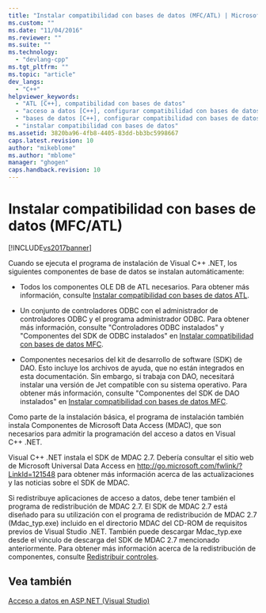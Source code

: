 ```yaml
---
title: "Instalar compatibilidad con bases de datos (MFC/ATL) | Microsoft Docs"
ms.custom: ""
ms.date: "11/04/2016"
ms.reviewer: ""
ms.suite: ""
ms.technology: 
  - "devlang-cpp"
ms.tgt_pltfrm: ""
ms.topic: "article"
dev_langs: 
  - "C++"
helpviewer_keywords: 
  - "ATL [C++], compatibilidad con bases de datos"
  - "acceso a datos [C++], configurar compatibilidad con bases de datos"
  - "bases de datos [C++], configurar compatibilidad con bases de datos"
  - "instalar compatibilidad con bases de datos"
ms.assetid: 3820ba96-4fb8-4405-83dd-bb3bc5998667
caps.latest.revision: 10
author: "mikeblome"
ms.author: "mblome"
manager: "ghogen"
caps.handback.revision: 10
---
```

# Instalar compatibilidad con bases de datos (MFC/ATL)
[!INCLUDE[vs2017banner](../assembler/inline/includes/vs2017banner.md)]

Cuando se ejecuta el programa de instalación de Visual C\+\+ .NET, los siguientes componentes de base de datos se instalan automáticamente:  
  
-   Todos los componentes OLE DB de ATL necesarios.  Para obtener más información, consulte [Instalar compatibilidad con bases de datos ATL](../data/installing-atl-database-support.md).  
  
-   Un conjunto de controladores ODBC con el administrador de controladores ODBC y el programa administrador ODBC.  Para obtener más información, consulte "Controladores ODBC instalados" y "Componentes del SDK de ODBC instalados" en [Instalar compatibilidad con bases de datos MFC](../data/installing-mfc-database-support.md).  
  
-   Componentes necesarios del kit de desarrollo de software \(SDK\) de DAO.  Esto incluye los archivos de ayuda, que no están integrados en esta documentación.  Sin embargo, si trabaja con DAO, necesitará instalar una versión de Jet compatible con su sistema operativo.  Para obtener más información, consulte "Componentes del SDK de DAO instalados" en [Instalar compatibilidad con bases de datos MFC](../data/installing-mfc-database-support.md).  
  
 Como parte de la instalación básica, el programa de instalación también instala Componentes de Microsoft Data Access \(MDAC\), que son necesarios para admitir la programación del acceso a datos en Visual C\+\+ .NET.  
  
 Visual C\+\+ .NET instala el SDK de MDAC 2.7.  Debería consultar el sitio web de Microsoft Universal Data Access en [http:\/\/go.microsoft.com\/fwlink\/?LinkId\=121548](http://go.microsoft.com/fwlink/?LinkId=121548) para obtener más información acerca de las actualizaciones y las noticias sobre el SDK de MDAC.  
  
 Si redistribuye aplicaciones de acceso a datos, debe tener también el programa de redistribución de MDAC 2.7.  El SDK de MDAC 2.7 está diseñado para su utilización con el programa de redistribución de MDAC 2.7 \(Mdac\_typ.exe\) incluido en el directorio MDAC del CD\-ROM de requisitos previos de Visual Studio .NET.  También puede descargar Mdac\_typ.exe desde el vínculo de descarga del SDK de MDAC 2.7 mencionado anteriormente.  Para obtener más información acerca de la redistribución de componentes, consulte [Redistribuir controles](../data/ado-rdo/redistributing-controls.md).  
  
## Vea también  
 [Acceso a datos en ASP.NET \(Visual Studio\)](../Topic/Data%20Access%20in%20Visual%20C++.md)